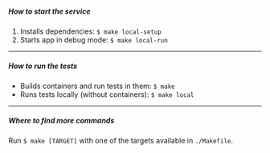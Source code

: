##### How to start the service

1. Installs dependencies: `$ make local-setup`
2. Starts app in debug mode: `$ make local-run`

---

##### How to run the tests
- Builds containers and run tests in them: `$ make`
- Runs tests locally (without containers): `$ make local`

---

##### Where to find more commands
Run `$ make [TARGET]` with one of the targets available in `./Makefile`.
